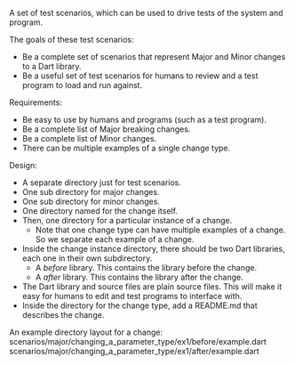A set of test scenarios, which can be used to drive tests of the system
and program.

The goals of these test scenarios:

* Be a complete set of scenarios that represent Major and Minor
  changes to a Dart library.
* Be a useful set of test scenarios for humans to review
  and a test program to load and run against.

Requirements:

* Be easy to use by humans and programs (such as a test program).
* Be a complete list of Major breaking changes.
* Be a complete list of Minor changes.
* There can be multiple examples of a single change type.

Design:

* A separate directory just for test scenarios.
* One sub directory for major changes.
* One sub directory for minor changes.
* One directory named for the change itself.
* Then, one directory for a particular instance of a change.
  * Note that one change type can have multiple examples of a change.
    So we separate each example of a change.
* Inside the change instance directory, there should be two Dart libraries,
  each one in their own subdirectory.
  * A _before_ library. This contains the library before the change.
  * A _after_ library. This contains the library after the change.
* The Dart library and source files are plain source files. This
  will make it easy for humans to edit and test programs to interface
  with.
* Inside the directory for the change type, add a README.md
  that describes the change.

An example directory layout for a change:
  scenarios/major/changing_a_parameter_type/ex1/before/example.dart
  scenarios/major/changing_a_parameter_type/ex1/after/example.dart

